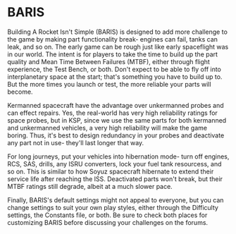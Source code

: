 # BARIS
Building A Rocket Isn't Simple (BARIS) is designed to add more challenge to the game by making part functionality break- engines can fail, tanks can leak, and so on. The early game can be rough just like early spaceflight was in our world. The intent is for players to take the time to build up the part quality and Mean Time Between Failures (MTBF), either through flight experience, the Test Bench, or both. Don't expect to be able to fly off into interplanetary space at the start; that's something you have to build up to. But the more times you launch or test, the more reliable your parts will become.

Kermanned spacecraft have the advantage over unkermanned probes and can effect repairs. Yes, the real-world has very high reliability ratings for space probes, but in KSP, since we use the same parts for both kermanned and unkermanned vehicles, a very high reliability will make the game boring. Thus, it's best to design redundancy in your probes and deactivate any part not in use- they'll last longer that way.

For long journeys, put your vehicles into hibernation mode- turn off engines, RCS, SAS, drills, any ISRU converters, lock your fuel tank resourcess, and so on. This is similar to how Soyuz spacecraft hibernate to extend their service life after reaching the ISS. Deactivated parts won't break, but their MTBF ratings still degrade, albeit at a much slower pace.

Finally, BARIS's default settings might not appeal to everyone, but you can change settings to suit your own play styles, either through the Difficulty settings, the Constants file, or both. Be sure to check both places for customizing BARIS before discussing your challenges on the forums.

